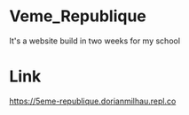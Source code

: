 # Veme_Republique
It's a website build in two weeks for my school

# Link
https://5eme-republique.dorianmilhau.repl.co
